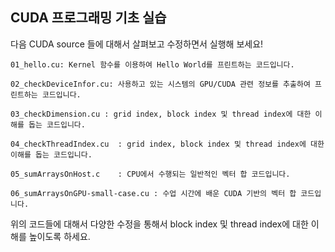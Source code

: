 ## CUDA 프로그래밍 기초 실습

다음 CUDA source 들에 대해서 살펴보고 수정하면서 실행해 보세요!

```
01_hello.cu: Kernel 함수를 이용하여 Hello World를 프린트하는 코드입니다.

02_checkDeviceInfor.cu: 사용하고 있는 시스템의 GPU/CUDA 관련 정보를 추출하여 프린트하는 코드입니다.

03_checkDimension.cu : grid index, block index 및 thread index에 대한 이해를 돕는 코드입니다.

04_checkThreadIndex.cu	: grid index, block index 및 thread index에 대한 이해를 돕는 코드입니다.

05_sumArraysOnHost.c	: CPU에서 수행되는 일반적인 벡터 합 코드입니다.

06_sumArraysOnGPU-small-case.cu	: 수업 시간에 배운 CUDA 기반의 벡터 합 코드입니다.
```

위의 코드들에 대해서 다양한 수정을 통해서 block index 및 thread index에 대한 이해를 높이도록 하세요.
